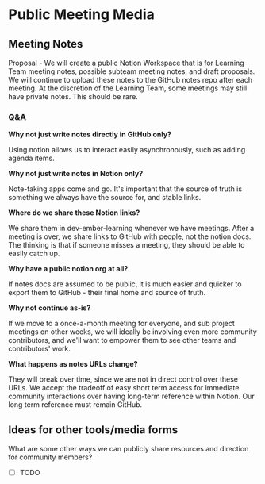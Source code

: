 # Public Meeting Media

## Meeting Notes

Proposal - We will create a public Notion Workspace that is for Learning Team meeting notes, possible subteam meeting notes, and draft proposals. We will continue to upload these notes to the GitHub notes repo after each meeting.
At the discretion of the Learning Team, some meetings may still have private notes. This should be rare.

### Q&A

**Why not just write notes directly in GitHub only?**

Using notion allows us to interact easily asynchronously, such as adding agenda items.

**Why not just write notes in Notion only?**

Note-taking apps come and go. It's important that the source of truth is something we always have the source for, and stable links.

**Where do we share these Notion links?**

We share them in dev-ember-learning whenever we have meetings. After a meeting is over, we share links to GitHub with people, not the notion docs. The thinking is that if someone misses a meeting, they should be able to easily catch up.

**Why have a public notion org at all?** 

If notes docs are assumed to be public, it is much easier and quicker to export them to GitHub - their final home and source of truth.

**Why not continue as-is?**

If we move to a once-a-month meeting for everyone, and sub project meetings on other weeks, we will ideally be involving even more community contributors, and we'll want to empower them to see other teams and contributors' work.

**What happens as notes URLs change?**

They will break over time, since we are not in direct control over these URLs. We accept the tradeoff of easy short term access for immediate community interactions over having long-term reference within Notion. Our long term reference must remain GitHub.

## Ideas for other tools/media forms

What are some other ways we can publicly share resources and direction for community members?

- [ ]  TODO
